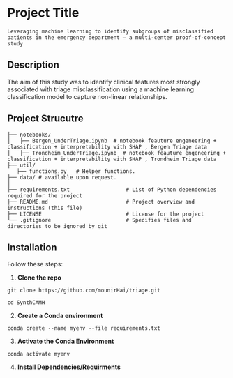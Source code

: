# Project Title

`Leveraging machine learning to identify subgroups of misclassified patients in the emergency department – a multi-center proof-of-concept study`

## Description

The aim of this study was to identify clinical features most strongly associated with triage misclassification using a machine learning classification model to capture non-linear relationships.

## Project Strucutre
```
├── notebooks/
│   ├── Bergen_UnderTriage.ipynb  # notebook feauture engeneering + classification + interpretability with SHAP , Bergen Triage data 
│   ├── Trondheim_UnderTriage.ipynb  # notebook feauture engeneering + classification + interpretability with SHAP , Trondheim Triage data
├── util/
   ├── functions.py   # Helper functions.
├── data/ # available upon request.
│
├── requirements.txt                  # List of Python dependencies required for the project
├── README.md                         # Project overview and instructions (this file)
├── LICENSE                           # License for the project
└── .gitignore                        # Specifies files and directories to be ignored by git
```

## Installation

Follow these steps:

1. **Clone the repo**

`git clone https://github.com/mounirHai/triage.git`

`cd SynthCAMH`

2. **Create a Conda environment**

`conda create --name myenv --file requirements.txt`

3. **Activate the Conda Environment**

`conda activate myenv`

4. **Install Dependencies/Requirments**
